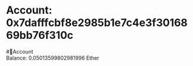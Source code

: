 
Account: 0x7dafffcbf8e2985b1e7c4e3f3016869bb76f310c
===================================================
  
#📜Account  
Balance: 0.05013599802981996 Ether